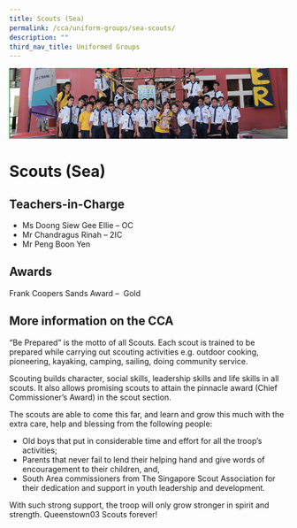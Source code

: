 ```yaml
---
title: Scouts (Sea)
permalink: /cca/uniform-groups/sea-scouts/
description: ""
third_nav_title: Uniformed Groups
---
```

![](/images/CCA/scout.png)

Scouts (Sea)
============

**Teachers-in-Charge**
----------------------

*   Ms Doong Siew Gee Ellie – OC
*   Mr Chandragus Rinah – 2IC
*   Mr Peng Boon Yen

**Awards**
----------

Frank Coopers Sands Award  –  Gold 

**More information on the CCA**
-------------------------------

“Be Prepared” is the motto of all Scouts. Each scout is trained to be prepared while carrying out scouting activities e.g. outdoor cooking, pioneering, kayaking, camping, sailing, doing community service.

Scouting builds character, social skills, leadership skills and life skills in all scouts. It also allows promising scouts to attain the pinnacle award (Chief Commissioner’s Award) in the scout section.

The scouts are able to come this far, and learn and grow this much with the extra care, help and blessing from the following people:

*   Old boys that put in considerable time and effort for all the troop’s activities;
*   Parents that never fail to lend their helping hand and give words of encouragement to their children, and,
*   South Area commissioners from The Singapore Scout Association for their dedication and support in youth leadership and development.

With such strong support, the troop will only grow stronger in spirit and strength. Queenstown03 Scouts forever!